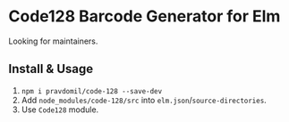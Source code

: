 # Code128 Barcode Generator for Elm

Looking for maintainers.

## Install & Usage

1. `npm i pravdomil/code-128 --save-dev`
1. Add `node_modules/code-128/src` into `elm.json`/`source-directories`.
1. Use `Code128` module.
